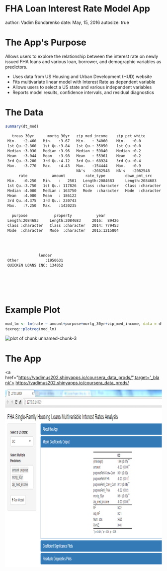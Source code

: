FHA Loan Interest Rate Model App
========================================================
author: Vadim Bondarenko
date: May, 15, 2016
autosize: true




The App's Purpose
========================================================

Allows users to explore the relationship between the interest rate on newly issued FHA loans and various loan, borrower, and demographic variables as predictors.

- Uses data from US Housing and Urban Development (HUD) website 
- Fits multivariate linear model with Interest Rate as dependent variable
- Allows users to select a US state and various independent variables
- Reports model results, confidence intervals, and residual diagnostics




The Data
========================================================


```r
summary(dt_mod)
```

```
   treas_30yr      mortg_30yr   zip_med_income    zip_pct_white    
 Min.   :2.460   Min.   :3.67   Min.   : 34060    Min.   :0.0      
 1st Qu.:2.860   1st Qu.:3.84   1st Qu.: 35050    1st Qu.:0.0      
 Median :3.030   Median :3.96   Median : 59840    Median :0.2      
 Mean   :3.044   Mean   :3.98   Mean   : 55961    Mean   :0.2      
 3rd Qu.:3.200   3rd Qu.:4.12   3rd Qu.: 68924    3rd Qu.:0.4      
 Max.   :3.770   Max.   :4.43   Max.   :154444    Max.   :0.9      
                                NA's   :2082548   NA's   :2082548  
      rate           amount         rate_type         down_pmt_src      
 Min.   :0.250   Min.   :   2501   Length:2084683     Length:2084683    
 1st Qu.:3.750   1st Qu.: 117826   Class :character   Class :character  
 Median :4.000   Median : 163750   Mode  :character   Mode  :character  
 Mean   :4.080   Mean   : 186122                                        
 3rd Qu.:4.375   3rd Qu.: 230743                                        
 Max.   :7.250   Max.   :1420235                                        
                                                                        
   purpose            property           year        
 Length:2084683     Length:2084683     2016:  89426  
 Class :character   Class :character   2014: 779453  
 Mode  :character   Mode  :character   2015:1215804  
                                                     
                                                     
                                                     
                                                     
               lender       
 Other            :1950631  
 QUICKEN LOANS INC: 134052  
                            
                            
                            
                            
                            
```


Example Plot
========================================================


```r
mod_lm <- lm(rate ~ amount+purpose+mortg_30yr+zip_med_income, data = dt_mod)
texreg::plotreg(mod_lm)
```

![plot of chunk unnamed-chunk-3](coursera_data_prods-figure/unnamed-chunk-3-1.png)

The App
========================================================
<a href="https://vadimus202.shinyapps.io/coursera_data_prods/",target='_blank'>
    https://vadimus202.shinyapps.io/coursera_data_prods/ 
</a>

<div align="center">
<img src="screen_shot.png" width=1000 height=569.5732839>
</div>
